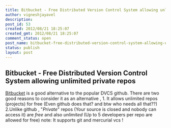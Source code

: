 ```yaml
---
title: Bitbucket - Free Distributed Version Control System allowing unlimited private repos
author: vigneshjayavel
description: 
post_id: 53
created: 2012/08/21 18:25:07
created_gmt: 2012/08/21 18:25:07
comment_status: open
post_name: bitbucket-free-distributed-version-control-system-allowing-unlimited-private-repos
status: publish
layout: post
---
```


## Bitbucket - Free Distributed Version Control System allowing unlimited private repos

[Bitbucket](https://bitbucket.org/) is a good alternative to the popular DVCS github. There are two good reasons to consider it as an alternative , 1\. It allows unlimited repos (projects) for free (Even github does that? and btw who needs all that??) 2.Unlike github , "_Private_" repos (Your source is closed and nobody can access it) are _free_ and also _unlimited_ (Up to 5 developers per repo are allowed for free) note: It supports git and mercurial vcs !